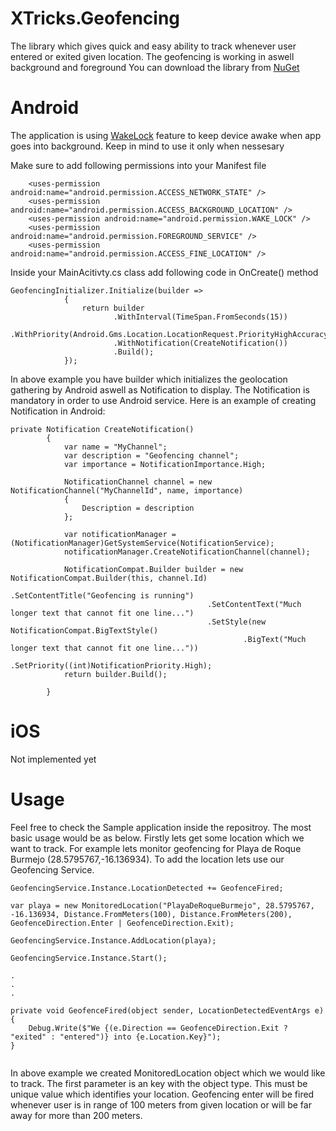 # XTricks.Geofencing

The library which gives quick and easy ability to track whenever user entered or exited given location. The geofencing is working in aswell background and foreground
You can download the library from [NuGet](https://www.nuget.org/packages/XTricks.Geofencing/0.1.9)


# Android
The application is using [WakeLock](https://developer.android.com/training/scheduling/wakelock) feature to keep device awake when app goes into 
background. Keep in mind to use it only when nessesary 

Make sure to add following permissions into your Manifest file

```` 
	<uses-permission android:name="android.permission.ACCESS_NETWORK_STATE" />
	<uses-permission android:name="android.permission.ACCESS_BACKGROUND_LOCATION" />
	<uses-permission android:name="android.permission.WAKE_LOCK" />
	<uses-permission android:name="android.permission.FOREGROUND_SERVICE" />
	<uses-permission android:name="android.permission.ACCESS_FINE_LOCATION" />
````

Inside your MainAcitivty.cs class add following code in OnCreate() method

```` 
GeofencingInitializer.Initialize(builder =>
            {
                return builder
                       .WithInterval(TimeSpan.FromSeconds(15))
                       .WithPriority(Android.Gms.Location.LocationRequest.PriorityHighAccuracy)
                       .WithNotification(CreateNotification())
                       .Build();
            });
````

In above example you have builder which initializes the geolocation gathering by Android aswell as Notification to display.
The Notification is mandatory in order to use Android service. Here is an example of creating Notification in Android:


```` 
private Notification CreateNotification()
        {
            var name = "MyChannel";
            var description = "Geofencing channel";
            var importance = NotificationImportance.High;

            NotificationChannel channel = new NotificationChannel("MyChannelId", name, importance)
            {
                Description = description
            };

            var notificationManager = (NotificationManager)GetSystemService(NotificationService);
            notificationManager.CreateNotificationChannel(channel);

            NotificationCompat.Builder builder = new NotificationCompat.Builder(this, channel.Id)
                                            .SetContentTitle("Geofencing is running")
                                            .SetContentText("Much longer text that cannot fit one line...")
                                            .SetStyle(new NotificationCompat.BigTextStyle()
                                                    .BigText("Much longer text that cannot fit one line..."))
                                            .SetPriority((int)NotificationPriority.High);
            return builder.Build();

        }
````

# iOS

Not implemented yet


# Usage
Feel free to check the Sample application inside the repositroy. The most basic usage would be as below.
Firstly lets get some location which we want to track. For example lets monitor geofencing for
Playa de Roque Burmejo (28.5795767,-16.136934). To add the location lets use our Geofencing Service.


```
GeofencingService.Instance.LocationDetected += GeofenceFired;

var playa = new MonitoredLocation("PlayaDeRoqueBurmejo", 28.5795767, -16.136934, Distance.FromMeters(100), Distance.FromMeters(200), GeofenceDirection.Enter | GeofenceDirection.Exit);

GeofencingService.Instance.AddLocation(playa);

GeofencingService.Instance.Start();

.
.
.

private void GeofenceFired(object sender, LocationDetectedEventArgs e)
{
    Debug.Write($"We {(e.Direction == GeofenceDirection.Exit ? "exited" : "entered")} into {e.Location.Key}");
}
 
```

In above example we created MonitoredLocation object which we would like to track. The first parameter is an key with the object type. This must
be unique value which identifies your location. Geofencing enter will be fired whenever user is in range of 100 meters from given location or will be far away for more than 200 meters.








